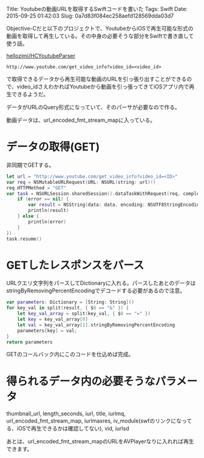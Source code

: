 Title: Youtubeの動画URLを取得するSwiftコードを書いた
Tags: Swift
Date: 2015-09-25 01:42:03
Slug: 0a7d83f084ec258aefd128569dda03d7

Objective-Cだと以下のプロジェクトで、YoutubeからiOSで再生可能な形式の動画を取得して再生している。その中身の必要そうな部分をSwiftで書き直して使う話。

[hellozimi/HCYoutubeParser](https://github.com/hellozimi/HCYoutubeParser "hellozimi/HCYoutubeParser")

```
http://www.youtube.com/get_video_info?video_id=<video_id>
```

で取得できるデータから再生可能な動画のURLを引っ張り出すことができるので、video_idさえわかればYoutubeから動画を引っ張ってきてiOSアプリ内で再生できるようだ。

データがURLのQuery形式になっていて、そのパーサが必要なので作る。

動画データは、url_encoded_fmt_stream_mapに入っている。

# データの取得(GET)

非同期でGETする。

```swift
let url = "http://www.youtube.com/get_video_info?video_id=<ID>"
var req = NSMutableURLRequest(URL: NSURL(string: url)!)
req.HTTPMethod = "GET"
var task = NSURLSession.sharedSession().dataTaskWithRequest(req, completionHandler: {data, response, error in
    if (error == nil) {
        var result = NSString(data: data, encoding: NSUTF8StringEncoding)!
        println(result)
    } else {
        println(error)
    }
})
task.resume()
```

# GETしたレスポンスをパース

URLクエリ文字列をパースしてDictionaryに入れる。パースしたあとのデータはstringByRemovingPercentEncodingでデコードする必要があるので注意。

```swift
var parameters: Dictionary = [String: String]()
for key_val in split(result, { $0 == "&" }) {
    let key_val_array = split(key_val, { $0 == "=" })
    let key = key_val_array[0]
    let val = key_val_array[1].stringByRemovingPercentEncoding
    parameters[key] = val;
}
return parameters
```

GETのコールバック内にこのコードを仕込めば完成。

# 得られるデータ内の必要そうなパラメータ

thumbnail_url, length_seconds, iurl, title, iurlmq, url_encoded_fmt_stream_map, iurlmaxres, iv_module(swfのリンクになってる、iOSで再生できるかは確認してない), vid, iurlsd

あとは、url_encoded_fmt_stream_mapのURLをAVPlayerなりに入れれば再生できます。